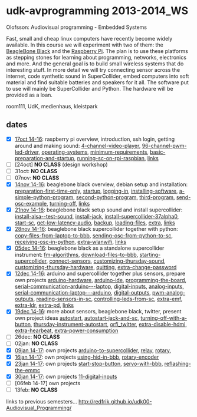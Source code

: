 udk-avprogramming 2013-2014_WS
==============================

Olofsson: Audiovisual programming - Embedded Systems

Fast, small and cheap linux computers have recently become widely available. In this course we will experiment with two of them: the [BeagleBone Black](http://beagleboard.org/Products/BeagleBone%20Black) and the [Raspberry Pi](http://raspberrypi.org). The plan is to use these platforms as stepping stones for learning about programming, networks, electronics and more. And the general goal is to build small wireless systems that do interesting stuff.
In more detail we will try connecting sensor across the internet, code synthetic sound in SuperCollider, embed computers into soft material and find suitable batteries and speakers for it all. The software put to use will mainly be SuperCollider and Python. The hardware will be provided as a loan.

room111, UdK, medienhaus, kleistpark

dates
-----
- [x] [17oct 14-16](https://github.com/redFrik/udk10-Embedded_Systems/tree/master/udk131017): raspberry pi overview, introduction, ssh login, getting around and making sound:
	[4-channel-video-player](https://github.com/redFrik/udk10-Embedded_Systems/tree/master/udk131017#--4-channel-video-player),
	[96-channel-pwm-led-driver](https://github.com/redFrik/udk10-Embedded_Systems/tree/master/udk131017#--96-channel-pwm-led-driver),
	[operating-systems](https://github.com/redFrik/udk10-Embedded_Systems/tree/master/udk131017#--operating-systems),
	[minimum-requirements](https://github.com/redFrik/udk10-Embedded_Systems/tree/master/udk131017#--minimum-requirements),
	[basic-preparation-and-startup](https://github.com/redFrik/udk10-Embedded_Systems/tree/master/udk131017#--basic-preparation-and-startup),
	[running-sc-on-rpi-raspbian](https://github.com/redFrik/udk10-Embedded_Systems/tree/master/udk131017#--running-sc-on-rpi-raspbian),
	[links](https://github.com/redFrik/udk10-Embedded_Systems/tree/master/udk131017#--links)
- [ ] [24oct] **NO CLASS** (design workshop)
- [ ] 31oct: **NO CLASS**
- [ ] 07nov: **NO CLASS**
- [x] [14nov 14-16](https://github.com/redFrik/udk10-Embedded_Systems/tree/master/udk131114): beaglebone black overview, debian setup and installation:
	[preparation-first-time-only](https://github.com/redFrik/udk10-Embedded_Systems/tree/master/udk131114#--preparation-first-time-only),
	[startup](https://github.com/redFrik/udk10-Embedded_Systems/tree/master/udk131114#--startup),
	[logging-in](https://github.com/redFrik/udk10-Embedded_Systems/tree/master/udk131114#--logging-in),
	[installing-software](https://github.com/redFrik/udk10-Embedded_Systems/tree/master/udk131114#--installing-software),
	[a-simple-python-program](https://github.com/redFrik/udk10-Embedded_Systems/tree/master/udk131114#--a-simple-python-program),
	[second-python-program](https://github.com/redFrik/udk10-Embedded_Systems/tree/master/udk131114#--second-python-program),
	[third-program](https://github.com/redFrik/udk10-Embedded_Systems/tree/master/udk131114#--third-program),
	[send-osc-example](https://github.com/redFrik/udk10-Embedded_Systems/tree/master/udk131114#--send-osc-example),
	[turning-off](https://github.com/redFrik/udk10-Embedded_Systems/tree/master/udk131114#--turning-off),
	[links](https://github.com/redFrik/udk10-Embedded_Systems/tree/master/udk131114#--links)
- [x] [21nov 14-16](https://github.com/redFrik/udk10-Embedded_Systems/tree/master/udk131121): beaglebone black setup sound and install supercollider:
	[install-alsa--test-sound](https://github.com/redFrik/udk10-Embedded_Systems/tree/master/udk131121#--install-alsa--test-sound),
	[install-jack](https://github.com/redFrik/udk10-Embedded_Systems/tree/master/udk131121#--install-jack),
	[install-supercollider-37alpha0](https://github.com/redFrik/udk10-Embedded_Systems/tree/master/udk131121#--install-supercollider-37alpha0),
	[start-sc](https://github.com/redFrik/udk10-Embedded_Systems/tree/master/udk131121#--start-sc),
	[get-low-latency-audio](https://github.com/redFrik/udk10-Embedded_Systems/tree/master/udk131121#--get-low-latency-audio),
	[backup](https://github.com/redFrik/udk10-Embedded_Systems/tree/master/udk131121#--backup),
	[loading-files](https://github.com/redFrik/udk10-Embedded_Systems/tree/master/udk131121#--loading-files),
	[extra](https://github.com/redFrik/udk10-Embedded_Systems/tree/master/udk131121#--extra),
	[links](https://github.com/redFrik/udk10-Embedded_Systems/tree/master/udk131121#--links)
- [x] [28nov 14-16](https://github.com/redFrik/udk10-Embedded_Systems/tree/master/udk131128): beaglebone black supercollider together with python:
	[copy-files-from-laptop-to-bbb](https://github.com/redFrik/udk10-Embedded_Systems/tree/master/udk131128#--copy-files-from-laptop-to-bbb),
	[sending-osc-from-python-to-sc](https://github.com/redFrik/udk10-Embedded_Systems/tree/master/udk131128#--sending-osc-from-python-to-sc),
	[receiving-osc-in-python](https://github.com/redFrik/udk10-Embedded_Systems/tree/master/udk131128#--receiving-osc-in-python),
	[extra-wlanwifi](https://github.com/redFrik/udk10-Embedded_Systems/tree/master/udk131128#--extra-wlanwifi),
	[links](https://github.com/redFrik/udk10-Embedded_Systems/tree/master/udk131128#--links)
- [x] [05dec 14-16](https://github.com/redFrik/udk10-Embedded_Systems/tree/master/udk131205): beaglebone black as a standalone supercollider instrument:
	[fm-algorithms](https://github.com/redFrik/udk10-Embedded_Systems/tree/master/udk131205#--fm-algorithms),
	[download-files-to-bbb](https://github.com/redFrik/udk10-Embedded_Systems/tree/master/udk131205#--download-files-to-bbb),
	[starting-supercollider](https://github.com/redFrik/udk10-Embedded_Systems/tree/master/udk131205#--starting-supercollider),
	[connect-sensors](https://github.com/redFrik/udk10-Embedded_Systems/tree/master/udk131205#--connect-sensors),
	[customizing-thursday-sound](https://github.com/redFrik/udk10-Embedded_Systems/tree/master/udk131205#--customizing-thursday-sound),
	[customizing-thursday-hardware](https://github.com/redFrik/udk10-Embedded_Systems/tree/master/udk131205#--customizing-thursday-hardware),
	[quitting](https://github.com/redFrik/udk10-Embedded_Systems/tree/master/udk131205#--quitting),
	[extra-change-password](https://github.com/redFrik/udk10-Embedded_Systems/tree/master/udk131205#--extra-change-password)
- [x] [12dec 14-16](https://github.com/redFrik/udk10-Embedded_Systems/tree/master/udk131212): arduino and supercollider together plus sensors, prepare own projects
	[arduino-hardware](https://github.com/redFrik/udk10-Embedded_Systems/tree/master/udk131212#--arduino-hardware),
	[arduino-ide](https://github.com/redFrik/udk10-Embedded_Systems/tree/master/udk131212#--arduino-ide),
	[programming-the-board](https://github.com/redFrik/udk10-Embedded_Systems/tree/master/udk131212#--programming-the-board),
	[serial-communication-arduino---laptop](https://github.com/redFrik/udk10-Embedded_Systems/tree/master/udk131212#--serial-communication-arduino---laptop),
	[digital-inputs](https://github.com/redFrik/udk10-Embedded_Systems/tree/master/udk131212#--digital-inputs),
	[analog-inputs](https://github.com/redFrik/udk10-Embedded_Systems/tree/master/udk131212#--analog-inputs),
	[serial-communication-laptop---arduino](https://github.com/redFrik/udk10-Embedded_Systems/tree/master/udk131212#--serial-communication-laptop---arduino),
	[digital-outputs](https://github.com/redFrik/udk10-Embedded_Systems/tree/master/udk131212#--digital-outputs),
	[pwm-analog-outputs](https://github.com/redFrik/udk10-Embedded_Systems/tree/master/udk131212#--pwm-analog-outputs),
	[reading-sensors-in-sc](https://github.com/redFrik/udk10-Embedded_Systems/tree/master/udk131212#--reading-sensors-in-sc),
	[controlling-leds-from-sc](https://github.com/redFrik/udk10-Embedded_Systems/tree/master/udk131212#--controlling-leds-from-sc),
	[extra-emf](https://github.com/redFrik/udk10-Embedded_Systems/tree/master/udk131212#--extra-emf),
	[extra-ldr](https://github.com/redFrik/udk10-Embedded_Systems/tree/master/udk131212#--extra-ldr),
	[extra-pd](https://github.com/redFrik/udk10-Embedded_Systems/tree/master/udk131212#--extra-pd),
	[links](https://github.com/redFrik/udk10-Embedded_Systems/tree/master/udk131212#--links)
- [x] [19dec 14-16](https://github.com/redFrik/udk10-Embedded_Systems/tree/master/udk131219): more about sensors, beaglebone black, twitter, present own project ideas
	[autostart](https://github.com/redFrik/udk10-Embedded_Systems/tree/master/udk131219#--autostart),
	[autostart-jack-and-sc](https://github.com/redFrik/udk10-Embedded_Systems/tree/master/udk131219#--autostart-jack-and-sc),
	[turning-off-with-a-button](https://github.com/redFrik/udk10-Embedded_Systems/tree/master/udk131219#--turning-off-with-a-button),
	[thursday-instrument-autostart](https://github.com/redFrik/udk10-Embedded_Systems/tree/master/udk131219#--thursday-instrument-autostart),
	[orfi_twitter](https://github.com/redFrik/udk10-Embedded_Systems/tree/master/udk131219#--orfi_twitter),
	[extra-disable-hdmi](https://github.com/redFrik/udk10-Embedded_Systems/tree/master/udk131219#--extra-disable-hdmi),
	[extra-hearbeat](https://github.com/redFrik/udk10-Embedded_Systems/tree/master/udk131219#--extra-hearbeat),
	[extra-power-consumption](https://github.com/redFrik/udk10-Embedded_Systems/tree/master/udk131219#--extra-power-consumption)
- [ ] 26dec: **NO CLASS**
- [ ] 02jan: **NO CLASS**
- [x] [09jan 14-17](https://github.com/redFrik/udk10-Embedded_Systems/tree/master/udk140109): own projects
	[arduino-to-supercollider](https://github.com/redFrik/udk10-Embedded_Systems/tree/master/udk140109#--arduino-to-supercollider),
	[relay](https://github.com/redFrik/udk10-Embedded_Systems/tree/master/udk140109#--relay),
	[rotary](https://github.com/redFrik/udk10-Embedded_Systems/tree/master/udk140109#--rotary),
- [x] [16jan 14-17](https://github.com/redFrik/udk10-Embedded_Systems/tree/master/udk140116): own projects
	[using-hid-in-bbb](https://github.com/redFrik/udk10-Embedded_Systems/tree/master/udk140116#--using-hid-in-bbb),
	[rotary-encoder](https://github.com/redFrik/udk10-Embedded_Systems/tree/master/udk140116#--rotary-encoder)
- [x] [23jan 14-17](https://github.com/redFrik/udk10-Embedded_Systems/tree/master/udk140123): own projects
	[start-stop-button](https://github.com/redFrik/udk10-Embedded_Systems/tree/master/udk140123#--start-stop-button),
	[servo-with-bbb](https://github.com/redFrik/udk10-Embedded_Systems/tree/master/udk140123#--servo-with-bbb),
	[reflashing-the-emmc](https://github.com/redFrik/udk10-Embedded_Systems/tree/master/udk140123#--reflashing-the-emmc)
- [x] [30jan 14-17](https://github.com/redFrik/udk10-Embedded_Systems/tree/master/udk140130): own projects
	[11-digital-inputs](https://github.com/redFrik/udk10-Embedded_Systems/tree/master/udk140130#--11-digital-inputs)
- [ ] [06feb 14-17] own projects
- [ ] 13feb: **NO CLASS**

links to previous semesters... <http://redfrik.github.io/udk00-Audiovisual_Programming/>
